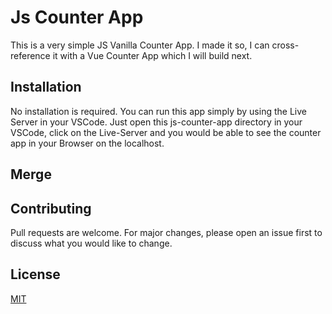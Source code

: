 # Js Counter App

This is a very simple JS Vanilla Counter App. I made it so, I can cross-reference it with a Vue Counter App which I will build next.

## Installation

No installation is required. You can run this app simply by using the Live Server in your VSCode. Just open this js-counter-app directory in your VSCode, click on the Live-Server and you would be able to see the counter app in your Browser on the localhost. 

## Merge


## Contributing

Pull requests are welcome. For major changes, please open an issue first
to discuss what you would like to change.


## License

[MIT](https://choosealicense.com/licenses/mit/)